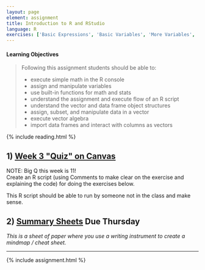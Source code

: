 ```yaml
---
layout: page
element: assignment
title: Introduction to R and RStudio
language: R
exercises: ['Basic Expressions', 'Basic Variables', 'More Variables', 'Built-in Functions', 'Modify the Code', 'Code Shuffle', 'Bird Banding', 'Shrub Volume Vectors', 'Shrub Volume Data Frame']
---
```


#### Learning Objectives

> Following this assignment students should be able to:
>
> - execute simple math in the R console
> - assign and manipulate variables
> - use built-in functions for math and stats
> - understand the assignment and execute flow of an R script
> - understand the vector and data frame object structures
> - assign, subset, and manipulate data in a vector
> - execute vector algebra
> - import data frames and interact with columns as vectors

{% include reading.html %}

## 1) [Week 3 "Quiz" on Canvas](https://canvas.uw.edu/courses/1273428/quizzes/1124479)

NOTE: Big Q this week is 11!  
Create an R script (using Comments to make clear on the exercise and explaining the code) for doing the exercises below.

This R script should be able to run by someone not in the class and make sense.


## 2) [Summary Sheets](https://canvas.uw.edu/courses/1273428/assignments/4761923) Due Thursday
_This is a sheet of paper where you use a writing instrument to create a mindmap / cheat sheet._

---

{% include assignment.html %}
